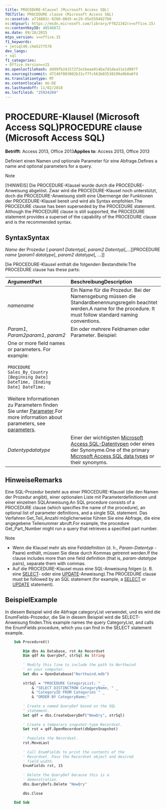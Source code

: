 ```yaml
---
title: PROCEDURE-Klausel (Microsoft Access SQL)
TOCTitle: PROCEDURE clause (Microsoft Access SQL)
ms:assetid: a718802c-9260-88d5-ec29-d5e5594927b0
ms:mtpsurl: https://msdn.microsoft.com/library/Ff821342(v=office.15)
ms:contentKeyID: 48546872
ms.date: 09/18/2015
mtps_version: v=office.15
f1_keywords:
- jetsql40.chm5277578
dev_langs:
- sql
f1_categories:
- Office.Version=v15
ms.openlocfilehash: dd99fb241572f2e16eae914ba7d1dea31e1d097f
ms.sourcegitcommit: d7248f803002b31cf7fc561b03530199a9b0a8fd
ms.translationtype: MT
ms.contentlocale: de-DE
ms.lasthandoff: 11/02/2018
ms.locfileid: "25924260"
---
```

# <a name="procedure-clause-microsoft-access-sql"></a><span data-ttu-id="f69c6-102">PROCEDURE-Klausel (Microsoft Access SQL)</span><span class="sxs-lookup"><span data-stu-id="f69c6-102">PROCEDURE clause (Microsoft Access SQL)</span></span>

<span data-ttu-id="f69c6-103">**Betrifft**: Access 2013, Office 2013</span><span class="sxs-lookup"><span data-stu-id="f69c6-103">**Applies to**: Access 2013, Office 2013</span></span>

<span data-ttu-id="f69c6-104">Definiert einen Namen und optionale Parameter für eine Abfrage.</span><span class="sxs-lookup"><span data-stu-id="f69c6-104">Defines a name and optional parameters for a query.</span></span>

> [!NOTE]
> <span data-ttu-id="f69c6-p101">[!HINWEIS] Die PROCEDURE-Klausel wurde durch die PROCEDURE-Anweisung abgelöst. Zwar wird die PROCEDURE-Klausel noch unterstützt, doch die PROCEDURE-Anweisung stellt eine Übermenge der Funktionen der PROCEDURE-Klausel bereit und wird als Syntax empfohlen.</span><span class="sxs-lookup"><span data-stu-id="f69c6-p101">The PROCEDURE clause has been superseded by the PROCEDURE statement. Although the PROCEDURE clause is still supported, the PROCEDURE statement provides a superset of the capability of the PROCEDURE clause and is the recommended syntax.</span></span>

## <a name="syntax"></a><span data-ttu-id="f69c6-107">Syntax</span><span class="sxs-lookup"><span data-stu-id="f69c6-107">Syntax</span></span>

<span data-ttu-id="f69c6-108">*Name* der Prozedur \[ *param1 Datentyp*\[, *param2 Datentyp*\[,...\]\]</span><span class="sxs-lookup"><span data-stu-id="f69c6-108">PROCEDURE *name* \[*param1 datatype*\[, *param2 datatype*\[, …\]\]</span></span>

<span data-ttu-id="f69c6-109">Die PROCEDURE-Klausel enthält die folgenden Bestandteile:</span><span class="sxs-lookup"><span data-stu-id="f69c6-109">The PROCEDURE clause has these parts:</span></span>

|<span data-ttu-id="f69c6-110">Argument</span><span class="sxs-lookup"><span data-stu-id="f69c6-110">Part</span></span> |<span data-ttu-id="f69c6-111">Beschreibung</span><span class="sxs-lookup"><span data-stu-id="f69c6-111">Description</span></span> |
|:----|:-----------|
|<span data-ttu-id="f69c6-112">*name*</span><span class="sxs-lookup"><span data-stu-id="f69c6-112">*name*</span></span> |<span data-ttu-id="f69c6-p102">Ein Name für die Prozedur. Bei der Namensgebung müssen die Standardbenennungsregeln beachtet werden.</span><span class="sxs-lookup"><span data-stu-id="f69c6-p102">A name for the procedure. It must follow standard naming conventions.</span></span>|
|<span data-ttu-id="f69c6-115">*Param1*, *Param2*</span><span class="sxs-lookup"><span data-stu-id="f69c6-115">*param1*, *param2*</span></span> |<span data-ttu-id="f69c6-p103">Ein oder mehrere Feldnamen oder Parameter. Beispiel:
</span><span class="sxs-lookup"><span data-stu-id="f69c6-p103">One or more field names or parameters. For example:</span></span><br/><br/>`PROCEDURE Sales_By_Country [Beginning Date] DateTime, [Ending Date] DateTime;`<br/><br/><span data-ttu-id="f69c6-118">Weitere Informationen zu Parametern finden Sie unter [Parameter](parameters-declaration-microsoft-access-sql.md).</span><span class="sxs-lookup"><span data-stu-id="f69c6-118">For more information about parameters, see [parameters](parameters-declaration-microsoft-access-sql.md).</span></span>|
|<span data-ttu-id="f69c6-119">*Datentyp*</span><span class="sxs-lookup"><span data-stu-id="f69c6-119">*datatype*</span></span> | <span data-ttu-id="f69c6-120">Einer der wichtigsten [Microsoft Access SQL-Datentypen](sql-data-types.md) oder eines der Synonyme.</span><span class="sxs-lookup"><span data-stu-id="f69c6-120">One of the primary [Microsoft Access SQL data types](sql-data-types.md) or their synonyms.</span></span> |


## <a name="remarks"></a><span data-ttu-id="f69c6-121">Hinweise</span><span class="sxs-lookup"><span data-stu-id="f69c6-121">Remarks</span></span>

<span data-ttu-id="f69c6-122">Eine SQL-Prozedur besteht aus einer PROCEDURE-Klausel (die den Namen der Prozedur angibt), einer optionalen Liste mit Parameterdefinitionen und einer einzelnen SQL­Anweisung.</span><span class="sxs-lookup"><span data-stu-id="f69c6-122">An SQL procedure consists of a PROCEDURE clause (which specifies the name of the procedure), an optional list of parameter definitions, and a single SQL statement.</span></span> <span data-ttu-id="f69c6-123">Das Verfahren Get\_Teil\_Anzahl möglicherweise führen Sie eine Abfrage, die eine angegebene Teilenummer abruft.</span><span class="sxs-lookup"><span data-stu-id="f69c6-123">For example, the procedure Get\_Part\_Number might run a query that retrieves a specified part number.</span></span>

> [!NOTE]
> - <span data-ttu-id="f69c6-124">Wenn die Klausel mehr als eine Felddefinition (d. h., *Param-Datentyp* -Paare) enthält, müssen Sie diese durch Kommas getrennt werden.</span><span class="sxs-lookup"><span data-stu-id="f69c6-124">If the clause includes more than one field definition (that is, *param-datatype* pairs), separate them with commas.</span></span>
> - <span data-ttu-id="f69c6-125">Auf die PROCEDURE-Klausel muss eine SQL-Anweisung folgen (z. B. eine [SELECT](select-statement-microsoft-access-sql.md)- oder eine [UPDATE](update-statement-microsoft-access-sql.md)-Anweisung).</span><span class="sxs-lookup"><span data-stu-id="f69c6-125">The PROCEDURE clause must be followed by an SQL statement (for example, a [SELECT](select-statement-microsoft-access-sql.md) or [UPDATE](update-statement-microsoft-access-sql.md) statement).</span></span>

## <a name="example"></a><span data-ttu-id="f69c6-126">Beispiel</span><span class="sxs-lookup"><span data-stu-id="f69c6-126">Example</span></span>

<span data-ttu-id="f69c6-127">In diesem Beispiel wird die Abfrage categoryList verwendet, und es wird die EnumFields-Prozedur, die Sie in diesem Beispiel wird die SELECT-Anweisung finden.</span><span class="sxs-lookup"><span data-stu-id="f69c6-127">This example names the query CategoryList, and calls the EnumFields procedure, which you can find in the SELECT statement example.</span></span>

```vb
    Sub ProcedureX() 
     
        Dim dbs As Database, rst As Recordset 
        Dim qdf As QueryDef, strSql As String 
         
        ' Modify this line to include the path to Northwind 
        ' on your computer. 
        Set dbs = OpenDatabase("Northwind.mdb") 
         
        strSql = "PROCEDURE CategoryList; " _ 
            & "SELECT DISTINCTROW CategoryName, " _ 
            & "CategoryID FROM Categories " _ 
            & "ORDER BY CategoryName;" 
         
        ' Create a named QueryDef based on the SQL 
        ' statement. 
        Set qdf = dbs.CreateQueryDef("NewQry", strSql) 
     
        ' Create a temporary snapshot-type Recordset. 
        Set rst = qdf.OpenRecordset(dbOpenSnapshot) 
     
        ' Populate the Recordset. 
        rst.MoveLast 
                 
        ' Call EnumFields to print the contents of the  
        ' Recordset. Pass the Recordset object and desired 
        ' field width. 
        EnumFields rst, 15 
         
        ' Delete the QueryDef because this is a 
        ' demonstration. 
        dbs.QueryDefs.Delete "NewQry" 
         
        dbs.Close 
     
    End Sub
```
